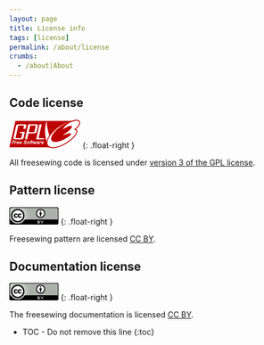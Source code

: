 ```yaml
---
layout: page
title: License info
tags: [license]
permalink: /about/license
crumbs:
  - /about|About
---
```

## Code license

![GPL v3](/img/gpl-v3.png)
{: .float-right }

All freesewing code is licensed under 
[version 3 of the GPL license](https://www.gnu.org/licenses/gpl.html).

## Pattern license

![CC BY](/img/cc-by.png)
{: .float-right }

Freesewing pattern are licensed [CC BY](https://creativecommons.org/licenses/by/4.0/).

## Documentation license

![CC BY](/img/cc-by.png)
{: .float-right }

The freesewing documentation is licensed [CC BY](https://creativecommons.org/licenses/by/4.0/).

* TOC - Do not remove this line
{:toc}
